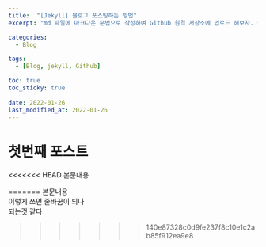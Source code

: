 ```yaml
---
title:  "[Jekyll] 블로그 포스팅하는 방법"
excerpt: "md 파일에 마크다운 문법으로 작성하여 Github 원격 저장소에 업로드 해보자. 에디터는 Visual Studio code 사용! 로컬 서버에서 확인도 해보자. "

categories:
  - Blog

tags:
  - [Blog, jekyll, Github]

toc: true
toc_sticky: true
 
date: 2022-01-26
last_modified_at: 2022-01-26
---
```


# 첫번째 포스트
<<<<<<< HEAD
본문내용

=======
본문내용   
이렇게 쓰면 줄바꿈이 되나   
되는것 같다
>>>>>>> 140e87328c0d9fe237f8c10e1c2ab85f912ea9e8
